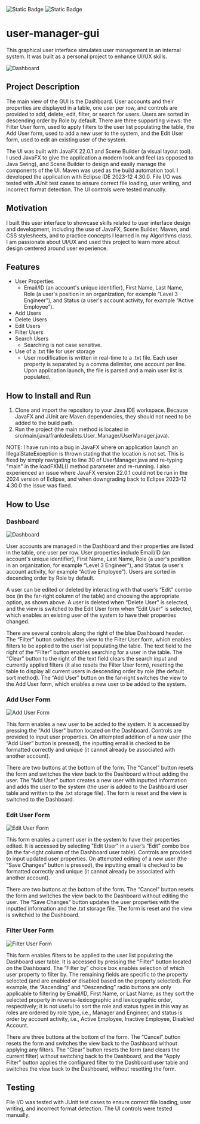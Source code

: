 ![Static Badge](https://img.shields.io/badge/License-MIT-blue) ![Static Badge](https://img.shields.io/badge/JavaFX_22.0.1-629dcf)

# user-manager-gui
This graphical user interface simulates user management in an internal system. It was built as a personal project to enhance UI/UX skills.

![Dashboard](assets/dashboard.png)


## Project Description
The main view of the GUI is the Dashboard. User accounts and their properties are displayed in a table, one user per row, and controls are provided to add, delete, edit, filter, or search for users. Users are sorted in descending order by Role by default. There are three supporting views: the Filter User form, used to apply filters to the user list populating the table, the Add User form, used to add a new user to the system, and the Edit User form, used to edit an existing user of the system. 

The UI was built with JavaFX 22.0.1 and Scene Builder (a visual layout tool). I used JavaFX to give the application a modern look and feel (as opposed to Java Swing), and Scene Builder to design and easily manage the components of the UI. Maven was used as the build automation tool. I developed the application with Eclipse IDE 2023-12 4.30.0. File I/O was tested with JUnit test cases to ensure correct file loading, user writing, and incorrect format detection. The UI controls were tested manually.

## Motivation
I built this user interface to showcase skills related to user interface design and development, including the use of JavaFX, Scene Builder, Maven, and CSS stylesheets, and to practice concepts I learned in my Algorithms class. I am passionate about UI/UX and used this project to learn more about design centered around user experience. 

## Features
-	User Properties
    - Email/ID (an account's unique identifier), First Name, Last Name, Role (a user's position in an organization, for example “Level 3 Engineer”), and Status (a user's account activity, for example “Active Employee”).
-	Add Users
-	Delete Users
-	Edit Users
-	Filter Users
-	Search Users
    - Searching is not case sensitive.
-	Use of a .txt file for user storage
    - User modification is written in real-time to a .txt file. Each user property is separated by a comma delimiter, one account per line. Upon application launch, the file is parsed and a main user list is populated.


## How to Install and Run

1. Clone and import the repository to your Java IDE workspace. Because JavaFX and JUnit are Maven dependencies, they should not need to be added to the build path.
2. Run the project (the main method is located in src/main/java/frankdesilets.User_Manager/UserManager.java).

NOTE: I have run into a bug in JavaFX where on application launch an IllegalStateException is thrown stating that the location is not set. This is fixed by simply navigating to line 30 of UserManager.java and re-typing "main" in the loadFXML() method parameter and re-running. I also experienced an issue where JavaFX version 22.0.1 could not be run in the 2024 version of Eclipse, and when downgrading back to Eclipse 2023-12 4.30.0 the issue was fixed.

## How to Use

### Dashboard
![Dashboard](assets/dashboard.png)

User accounts are managed in the Dashboard and their properties are listed in the table, one user per row. User properties include Email/ID (an account's unique identifier), First Name, Last Name, Role (a user's position in an organization, for example “Level 3 Engineer”), and Status (a user's account activity, for example “Active Employee”). Users are sorted in decending order by Role by default. 

A user can be edited or deleted by interacting with that user’s “Edit” combo box (in the far-right column of the table) and choosing the appropriate option, as shown above. A user is deleted when “Delete User” is selected, and the view is switched to the Edit User form when “Edit User” is selected, which enables an existing user of the system to have their properties changed.

There are several controls along the right of the blue Dashboard header. The “Filter” button switches the view to the Filter User form, which enables filters to be applied to the user list populating the table. The text field to the right of the “Filter” button enables searching for a user in the table. The “Clear” button to the right of the text field clears the search input and currently applied filters (it also resets the Filter User form), resetting the table to display all current users in descending order by role (the default sort method). The “Add User” button on the far-right switches the view to the Add User form, which enables a new user to be added to the system.


### Add User Form
![Add User Form](assets/adduserform.png)

This form enables a new user to be added to the system. It is accessed by pressing the "Add User" button located on the Dashboard. Controls are provided to input user properties. On attempted addition of a new user (the “Add User” button is pressed), the inputting email is checked to be formatted correctly and unique (it cannot already be associated with another account).

There are two buttons at the bottom of the form. The “Cancel” button resets the form and switches the view back to the Dashboard without adding the user. The “Add User” button creates a new user with inputted information and adds the user to the system (the user is added to the Dashboard user table and written to the .txt storage file). The form is reset and the view is switched to the Dashboard. 


### Edit User Form
![Edit User Form](assets/edituserform.png)

This form enables a current user in the system to have their properties edited. It is accessed by selecting "Edit User" in a user’s “Edit” combo box (in the far-right column of the Dashboard user table). Controls are provided to input updated user properties. On attempted editing of a new user (the “Save Changes” button is pressed), the inputting email is checked to be formatted correctly and unique (it cannot already be associated with another account).

There are two buttons at the bottom of the form. The “Cancel” button resets the form and switches the view back to the Dashboard without editing the user. The “Save Changes” button updates the user properties with the inputted information and the .txt storage file. The form is reset and the view is switched to the Dashboard. 


### Filter User Form
![Filter User Form](assets/filteruserform.png)

This form enables filters to be applied to the user list populating the Dashboard user table. It is accessed by pressing the "Filter" button located on the Dashboard. The “Filter by” choice box enables selection of which user property to filter by. The remaining fields are specific to the property selected (and are enabled or disabled based on the property selected). For example, the “Ascending” and “Descending” radio buttons are only applicable to filtering by Email/ID, First Name, or Last Name, as they sort the selected property in reverse-lexicographic and lexicographic order, respectively; it is not useful to sort the role and status types in this way as roles are ordered by role type, i.e., Manager and Engineer, and status is order by account activity, i.e., Active Employee, Inactive Employee, Disabled Account.

There are three buttons at the bottom of the form. The “Cancel” button resets the form and switches the view back to the Dashboard without applying any filters. The “Clear” button resets the form (and clears the current filter) without switching back to the Dashboard, and the “Apply Filter” button applies the configured filter to the Dashboard user table and switches the view back to the Dashboard, without resetting the form.

## Testing

File I/O was tested with JUnit test cases to ensure correct file loading, user writing, and incorrect format detection. The UI controls were tested manually.
